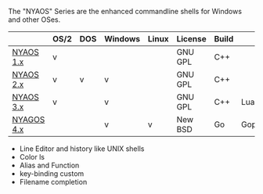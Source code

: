The "NYAOS" Series are the enhanced commandline shells for Windows and other OSes.

|                                                   |OS/2|DOS|Windows|Linux| License |Build|Lua       |Code|Support
|---------------------------------------------------|----|---|-------|-----|---------|-----|----------|----|---------
|[NYAOS  1.x](https://github.com/nyaosorg/nyaos1000)| v  |   |       |     | GNU GPL |C++  |          |DBCS|1996-2000
|[NYAOS  2.x](https://github.com/nyaosorg/nyaos2000)| v  | v | v     |     | GNU GPL |C++  |          |DBCS|2001-2010
|[NYAOS  3.x](https://github.com/nyaosorg/nyaos3000)| v  |   | v     |     | GNU GPL |C++  |Lua 5.2   |DBCS|2010-2014
|[NYAGOS 4.x](https://github.com/nyaosorg/nyagos)   |    |   | v     | v   | New BSD |Go   |GopherLua |UTF8|2014-Now

- Line Editor and history like UNIX shells
- Color ls
- Alias and Function
- key-binding custom
- Filename completion
